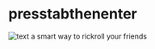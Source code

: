 # presstabthenenter
![text](https://c.tenor.com/Z6gmDPeM6dgAAAAC/dance-moves.gif)
a smart way to rickroll your friends

